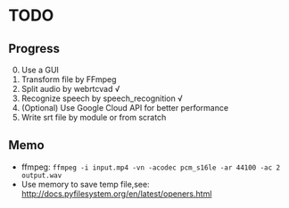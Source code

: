 # TODO

## Progress
0. Use a GUI
1. Transform file by FFmpeg
2. Split audio by webrtcvad √
3. Recognize speech by speech_recognition √
4. (Optional) Use Google Cloud API for better performance
5. Write srt file by module or from scratch

## Memo
* ffmpeg: `ffmpeg -i input.mp4 -vn -acodec pcm_s16le -ar 44100 -ac 2 output.wav`
* Use memory to save temp file,see: http://docs.pyfilesystem.org/en/latest/openers.html
